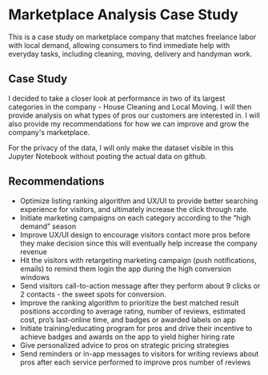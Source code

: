 # Marketplace Analysis Case Study

This is a case study on marketplace company that matches freelance labor with local demand, allowing consumers to find immediate help with everyday tasks, including cleaning, moving, delivery and handyman work.

## Case Study
I decided to take a closer look at performance in two of its largest categories in the company - House
Cleaning and Local Moving. I will then provide analysis on what types of pros our customers are interested in. I will also provide my recommendations for how we can improve and grow the company's marketplace.

For the privacy of the data, I will only make the dataset visible in this Jupyter Notebook without posting the actual data on github.

## Recommendations

- Optimize listing ranking algorithm and UX/UI to provide better searching experience
for visitors, and ultimately increase the click through rate.
- Initiate marketing campaigns on each category according to the “high demand”
season
- Improve UX/UI design to encourage visitors contact more pros before they make
decision since this will eventually help increase the company revenue
- Hit the visitors with retargeting marketing campaign (push notifications, emails) to
remind them login the app during the high conversion windows
- Send visitors call-to-action message after they perform about 9 clicks or 2 contacts -
the sweet spots for conversion.
- Improve the ranking algorithm to prioritize the best matched result positions according to
average rating, number of reviews, estimated cost, pro’s last-online time, and badges or
awarded labels on app
- Initiate training/educating program for pros and drive their incentive to achieve badges
and awards on the app to yield higher hiring rate
- Give personalized advice to pros on strategic pricing strategies
- Send reminders or in-app messages to visitors for writing reviews about pros after
each service performed to improve pros number of reviews
